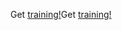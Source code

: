 <span data-ttu-id="61ee3-101">Get [training!](/dynamics365/get-started/training/)</span><span class="sxs-lookup"><span data-stu-id="61ee3-101">Get [training!](/dynamics365/get-started/training/)</span></span>
